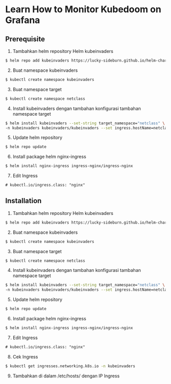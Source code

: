 # Learn How to Monitor Kubedoom on Grafana

## Prerequisite

1. Tambahkan helm repository Helm kubeinvaders
```bash
$ helm repo add kubeinvaders https://lucky-sideburn.github.io/helm-charts/
```

2. Buat namespace kubeinvaders
```bash
$ kubectl create namespace kubeinvaders
```

3. Buat namespace target
```bash
$ kubectl create namespace netclass
```

4. Install kubeinvaders dengan tambahan konfigurasi tambahan namespace target
```bash
$ helm install kubeinvaders --set-string target_namespace="netclass" \
-n kubeinvaders kubeinvaders/kubeinvaders --set ingress.hostName=netclass.pod --set image.tag=v1.9
```

5. Update helm repository
```bash
$ helm repo update
```

6. Install package helm nginx-ingress
```bash
$ helm install nginx-ingress ingress-nginx/ingress-nginx
```

7. Edit Ingress
```txt
# kubectl.io/ingress.class: "nginx"
```


## Installation

1. Tambahkan helm repository Helm kubeinvaders
```bash
$ helm repo add kubeinvaders https://lucky-sideburn.github.io/helm-charts/
```

2. Buat namespace kubeinvaders
```bash
$ kubectl create namespace kubeinvaders
```

3. Buat namespace target
```bash
$ kubectl create namespace netclass
```

4. Install kubeinvaders dengan tambahan konfigurasi tambahan namespace target
```bash
$ helm install kubeinvaders --set-string target_namespace="netclass" \
-n kubeinvaders kubeinvaders/kubeinvaders --set ingress.hostName=netclass.pod --set image.tag=v1.9
```

5. Update helm repository
```bash
$ helm repo update
```

6. Install package helm nginx-ingress
```bash
$ helm install nginx-ingress ingress-nginx/ingress-nginx
```

7. Edit Ingress
```txt
# kubectl.io/ingress.class: "nginx"
```

8. Cek Ingress
```bash
$ kubectl get ingresses.networking.k8s.io -n kubeinvaders
```

9. Tambahkan di dalam /etc/hosts/ dengan IP Ingress
